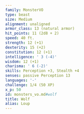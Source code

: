```yaml
---
family: MonsterVO
type: beast
size: Medium
alignment: unaligned
armor_class: 13 (natural armor)
hit_points: 11 (2d8 + 2)
speed: 40 ft.
strength: 12 (+1)
dexterity: 15 (+2)
constitution: 12 (+1)
intelligence: ' 3 (-4)'
wisdom: 12 (+1)
charisma: ' 6 (-2)'
skills: Perception +3, Stealth +4
senses: passive Perception 13
languages: '-'
challenge: 1/4 (50 XP)
x_p: 50
id: monsters_vo.md#wolf
title: Wolf
alias: Loup
---
```


